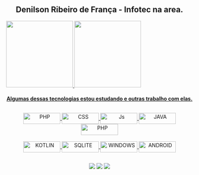 <div align="center">
  <h2 color="blue">Denilson Ribeiro de França - Infotec na area.</h2>
</div>
  <div align="inline">
  <a href="https://github.com/DenilsonRibeiro">
  <img height="180em" src="https://github-readme-stats.vercel.app/api?username=DenilsonRibeiro&show_icons=true&theme=dark&include_all_commits=true&count_private=true"/>
  <img height="180em" src="https://github-readme-stats.vercel.app/api/top-langs/?username=DenilsonRibeiro&layout=compact&langs_count=7&theme=dark"/>
</div>
  <div align="center">
  <h4>Algumas dessas tecnologias estou estudando e outras trabalho com elas.</h4>
 <h2></h2>
  </div>
<div align="center" margin="10px">
   <img align="center" alt="PHP" height="30" width="100" src="https://img.shields.io/badge/HTML5-E34F26?style=for-the-badge&logo=html5&logoColor=white">
   <img align="center" alt="CSS" height="30" width="100" src="https://img.shields.io/badge/CSS-239120?&style=for-the-badge&logo=css3&logoColor=white">
   <img align="center" alt="Js" height="30" width="100" src="https://img.shields.io/badge/JavaScript-F7DF1E?style=for-the-badge&logo=javascript&logoColor=black">
   <img align="center" alt="JAVA" height="30" width="100" src="https://img.shields.io/badge/Java-ED8B00?style=for-the-badge&logo=java&logoColor=white">
   <img align="center" alt="PHP" height="30" width="100" src="https://img.shields.io/badge/PHP-777BB4?style=for-the-badge&logo=php&logoColor=white"><br><br>
   <img align="center" alt="KOTLIN" height="30" width="100" src="https://img.shields.io/badge/Kotlin-0095D5?&style=for-the-badge&logo=kotlin&logoColor=white">  
   <img align="center" alt="SQLITE" height="30" width="100" src="https://img.shields.io/badge/SQLite-07405E?style=for-the-badge&logo=sqlite&logoColor=white">
   <img align="center" alt="WINDOWS" height="30" width="100" src="https://img.shields.io/badge/Windows-0078D6?style=for-the-badge&logo=windows&logoColor=white">
   <img align="center" alt="ANDROID" height="30" width="100" src="https://img.shields.io/badge/Android-3DDC84?style=for-the-badge&logo=android&logoColor=white">
</div>
  <h2></h2>
  <div align="center">
    <a href="https://www.linkedin.com/in/denilson-ribeiro-958b51178/" target="_blank"><img src="https://img.shields.io/badge/-LinkedIn-%230077B5?style=for-the-badge&logo=linkedin&logoColor=white" target="_blank"></a> 
  <a href="https://www.facebook.com/denilson.ribeiro.982292/" target="_blank"><img src="https://img.shields.io/badge/Facebook-1877F2?style=for-the-badge&logo=facebook&logoColor=white" target="_blank"></a>
     <a href="https://www.instagram.com/denilsonribeiro100/" target="_blank"><img src="https://img.shields.io/badge/-Instagram-%23E4405F?style=for-the-badge&logo=instagram&logoColor=white" target="_blank"></a>  
  </div>
